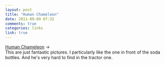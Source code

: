 ```yaml
---
layout: post
title: "Human Chameleon"
date: 2011-09-09 07:32
comments: true
categories: links
link: true
---
```

[Human Chameleon](http://penguincreative.com/2011/09/the-human-chameleon/ "Human Chameleon") &rarr;  
This are just fantastic pictures. I particularly like the one in front
of the soda bottles. And he's very hard to find in the tractor one.

